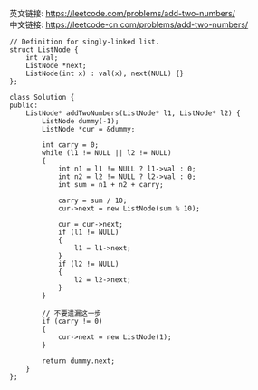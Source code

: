 英文链接: https://leetcode.com/problems/add-two-numbers/  
中文链接: https://leetcode-cn.com/problems/add-two-numbers/

```
// Definition for singly-linked list.
struct ListNode {
	int val;
	ListNode *next;
	ListNode(int x) : val(x), next(NULL) {}
};
```

```
class Solution {
public:
	ListNode* addTwoNumbers(ListNode* l1, ListNode* l2) {
		ListNode dummy(-1);
		ListNode *cur = &dummy;
		
		int carry = 0;
		while (l1 != NULL || l2 != NULL)
		{
			int n1 = l1 != NULL ? l1->val : 0;
			int n2 = l2 != NULL ? l2->val : 0;
			int sum = n1 + n2 + carry;

			carry = sum / 10;
			cur->next = new ListNode(sum % 10);

			cur = cur->next;
			if (l1 != NULL)
			{
				l1 = l1->next;
			}
			if (l2 != NULL)
			{
				l2 = l2->next;
			}
		}

		// 不要遗漏这一步
		if (carry != 0)
		{
			cur->next = new ListNode(1);
		}

		return dummy.next;
	}
};
```
